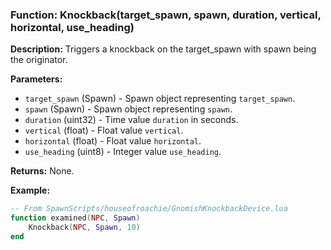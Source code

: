 ### Function: Knockback(target_spawn, spawn, duration, vertical, horizontal, use_heading)

**Description:**
Triggers a knockback on the target_spawn with spawn being the originator.

**Parameters:**
- `target_spawn` (Spawn) - Spawn object representing `target_spawn`.
- `spawn` (Spawn) - Spawn object representing `spawn`.
- `duration` (uint32) - Time value `duration` in seconds.
- `vertical` (float) - Float value `vertical`.
- `horizontal` (float) - Float value `horizontal`.
- `use_heading` (uint8) - Integer value `use_heading`.

**Returns:** None.

**Example:**

```lua
-- From SpawnScripts/houseofroachie/GnomishKnockbackDevice.lua
function examined(NPC, Spawn)
    Knockback(NPC, Spawn, 10)
end
```
